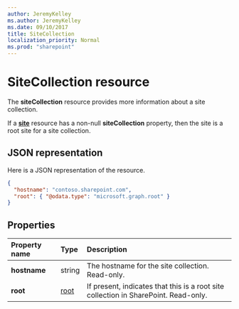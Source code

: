```yaml
---
author: JeremyKelley
ms.author: JeremyKelley
ms.date: 09/10/2017
title: SiteCollection
localization_priority: Normal
ms.prod: "sharepoint"
---
```

# SiteCollection resource

The **siteCollection** resource provides more information about a site collection.

If a [**site**](site.md) resource has a non-null **siteCollection** property, then the site is a root site for a site collection.

## JSON representation

Here is a JSON representation of the resource.

<!-- {
  "blockType": "resource",
  "optionalProperties": [
  ],
  "@odata.type": "microsoft.graph.siteCollection"
}-->

```json
{
  "hostname": "contoso.sharepoint.com",
  "root": { "@odata.type": "microsoft.graph.root" }
}
```

## Properties

| Property name        | Type     | Description
|:---------------------|:---------|:---------------------------------------------------
| **hostname**         | string   | The hostname for the site collection. Read-only.
| **root**             | [root][] | If present, indicates that this is a root site collection in SharePoint. Read-only.

[root]: root.md

<!-- uuid: 8fcb5dbc-d5aa-4681-8e31-b001d5168d79
2015-10-25 14:57:30 UTC -->
<!-- {
  "type": "#page.annotation",
  "description": "",
  "keywords": "",
  "section": "documentation",
  "tocPath": "Facets/SiteCollection"
}-->
